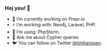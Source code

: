 ### Hej you! 👋

- 🔭 I’m currently working on Prepr.io
- ⚡ I’m working with: Neo4j, Laravel, PHP.
- 🔨 I’m using: PhpStorm.
- 💬 Ask me about Cypher queries
- 🐦 You can follow on Twitter [@timhanssen](https://twitter.com/timhanssen).
